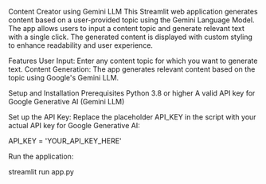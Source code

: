 Content Creator using Gemini LLM
This Streamlit web application generates content based on a user-provided topic using the Gemini Language Model. The app allows users to input a content topic and generate relevant text with a single click. The generated content is displayed with custom styling to enhance readability and user experience.

Features
User Input: Enter any content topic for which you want to generate text.
Content Generation: The app generates relevant content based on the topic using Google's Gemini LLM.

Setup and Installation
Prerequisites
Python 3.8 or higher
A valid API key for Google Generative AI (Gemini LLM)

Set up the API Key:
Replace the placeholder API_KEY in the script with your actual API key for Google Generative AI:

API_KEY = 'YOUR_API_KEY_HERE'

Run the application:

streamlit run app.py
